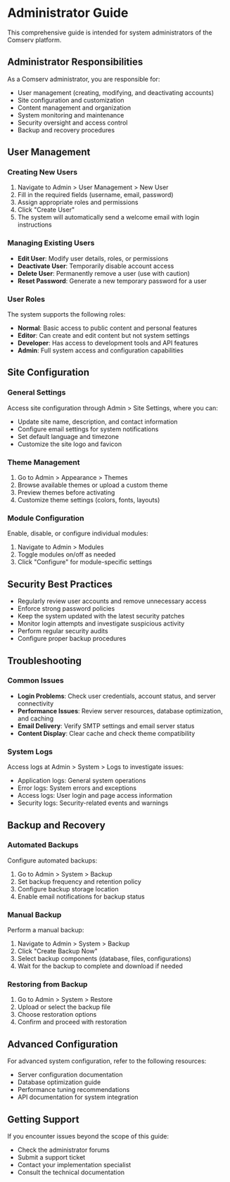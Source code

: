 # Administrator Guide

This comprehensive guide is intended for system administrators of the Comserv platform.

## Administrator Responsibilities

As a Comserv administrator, you are responsible for:

- User management (creating, modifying, and deactivating accounts)
- Site configuration and customization
- Content management and organization
- System monitoring and maintenance
- Security oversight and access control
- Backup and recovery procedures

## User Management

### Creating New Users

1. Navigate to Admin > User Management > New User
2. Fill in the required fields (username, email, password)
3. Assign appropriate roles and permissions
4. Click "Create User"
5. The system will automatically send a welcome email with login instructions

### Managing Existing Users

- **Edit User**: Modify user details, roles, or permissions
- **Deactivate User**: Temporarily disable account access
- **Delete User**: Permanently remove a user (use with caution)
- **Reset Password**: Generate a new temporary password for a user

### User Roles

The system supports the following roles:

- **Normal**: Basic access to public content and personal features
- **Editor**: Can create and edit content but not system settings
- **Developer**: Has access to development tools and API features
- **Admin**: Full system access and configuration capabilities

## Site Configuration

### General Settings

Access site configuration through Admin > Site Settings, where you can:

- Update site name, description, and contact information
- Configure email settings for system notifications
- Set default language and timezone
- Customize the site logo and favicon

### Theme Management

1. Go to Admin > Appearance > Themes
2. Browse available themes or upload a custom theme
3. Preview themes before activating
4. Customize theme settings (colors, fonts, layouts)

### Module Configuration

Enable, disable, or configure individual modules:

1. Navigate to Admin > Modules
2. Toggle modules on/off as needed
3. Click "Configure" for module-specific settings

## Security Best Practices

- Regularly review user accounts and remove unnecessary access
- Enforce strong password policies
- Keep the system updated with the latest security patches
- Monitor login attempts and investigate suspicious activity
- Perform regular security audits
- Configure proper backup procedures

## Troubleshooting

### Common Issues

- **Login Problems**: Check user credentials, account status, and server connectivity
- **Performance Issues**: Review server resources, database optimization, and caching
- **Email Delivery**: Verify SMTP settings and email server status
- **Content Display**: Clear cache and check theme compatibility

### System Logs

Access logs at Admin > System > Logs to investigate issues:

- Application logs: General system operations
- Error logs: System errors and exceptions
- Access logs: User login and page access information
- Security logs: Security-related events and warnings

## Backup and Recovery

### Automated Backups

Configure automated backups:

1. Go to Admin > System > Backup
2. Set backup frequency and retention policy
3. Configure backup storage location
4. Enable email notifications for backup status

### Manual Backup

Perform a manual backup:

1. Navigate to Admin > System > Backup
2. Click "Create Backup Now"
3. Select backup components (database, files, configurations)
4. Wait for the backup to complete and download if needed

### Restoring from Backup

1. Go to Admin > System > Restore
2. Upload or select the backup file
3. Choose restoration options
4. Confirm and proceed with restoration

## Advanced Configuration

For advanced system configuration, refer to the following resources:

- Server configuration documentation
- Database optimization guide
- Performance tuning recommendations
- API documentation for system integration

## Getting Support

If you encounter issues beyond the scope of this guide:

- Check the administrator forums
- Submit a support ticket
- Contact your implementation specialist
- Consult the technical documentation